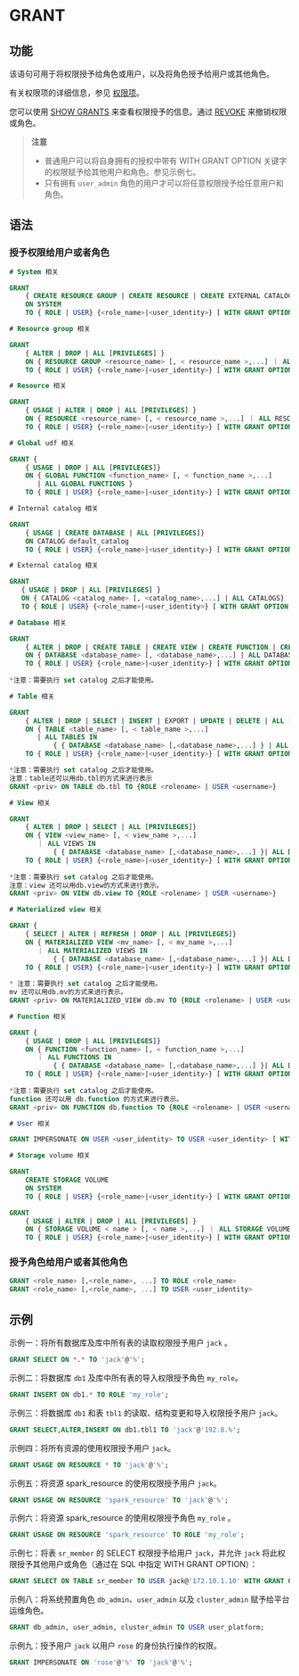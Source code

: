 # GRANT

## 功能

该语句可用于将权限授予给角色或用户，以及将角色授予给用户或其他角色。

有关权限项的详细信息，参见 [权限项](../../../administration/privilege_item.md)。

您可以使用 [SHOW GRANTS](SHOW%20GRANTS.md) 来查看权限授予的信息。通过 [REVOKE](REVOKE.md) 来撤销权限或角色。

> **注意**
>
> - 普通用户可以将自身拥有的授权中带有 WITH GRANT OPTION 关键字的权限赋予给其他用户和角色。参见示例七。
> - 只有拥有 `user_admin` 角色的用户才可以将任意权限授予给任意用户和角色。

## 语法

### 授予权限给用户或者角色

```SQL
# System 相关

GRANT  
    { CREATE RESOURCE GROUP | CREATE RESOURCE | CREATE EXTERNAL CATALOG | REPOSITORY | BLACKLIST | FILE | OPERATE | ALL [PRIVILEGES]} 
    ON SYSTEM
    TO { ROLE | USER} {<role_name>|<user_identity>} [ WITH GRANT OPTION ]

# Resource group 相关

GRANT  
    { ALTER | DROP | ALL [PRIVILEGES] } 
    ON { RESOURCE GROUP <resource_name> [, < resource_name >,...] ｜ ALL RESOURCE GROUPS} 
    TO { ROLE | USER} {<role_name>|<user_identity>} [ WITH GRANT OPTION ]

# Resource 相关

GRANT 
    { USAGE | ALTER | DROP | ALL [PRIVILEGES] } 
    ON { RESOURCE <resource_name> [, < resource_name >,...] ｜ ALL RESOURCES} 
    TO { ROLE | USER} {<role_name>|<user_identity>} [ WITH GRANT OPTION ]

# Global udf 相关

GRANT { 
    { USAGE | DROP | ALL [PRIVILEGES]} 
    ON { GLOBAL FUNCTION <function_name> [, < function_name >,...]    
       | ALL GLOBAL FUNCTIONS }
    TO { ROLE | USER} {<role_name>|<user_identity>} [ WITH GRANT OPTION ]

# Internal catalog 相关

GRANT 
    { USAGE | CREATE DATABASE | ALL [PRIVILEGES]} 
    ON CATALOG default_catalog
    TO { ROLE | USER} {<role_name>|<user_identity>} [ WITH GRANT OPTION ]

# External catalog 相关

GRANT  
   { USAGE | DROP | ALL [PRIVILEGES] } 
   ON { CATALOG <catalog_name> [, <catalog_name>,...] | ALL CATALOGS}
   TO { ROLE | USER} {<role_name>|<user_identity>} [ WITH GRANT OPTION ]

# Database 相关

GRANT 
    { ALTER | DROP | CREATE TABLE | CREATE VIEW | CREATE FUNCTION | CREATE MATERIALIZED VIEW | ALL [PRIVILEGES] } 
    ON { DATABASE <database_name> [, <database_name>,...] | ALL DATABASES }
    TO { ROLE | USER} {<role_name>|<user_identity>} [ WITH GRANT OPTION ]
  
*注意：需要执行 set catalog 之后才能使用。

# Table 相关

GRANT  
    { ALTER | DROP | SELECT | INSERT | EXPORT | UPDATE | DELETE | ALL [PRIVILEGES]} 
    ON { TABLE <table_name> [, < table_name >,...]
       | ALL TABLES IN 
           { { DATABASE <database_name> [,<database_name>,...] } | ALL DATABASES }
    TO { ROLE | USER} {<role_name>|<user_identity>} [ WITH GRANT OPTION ]

*注意：需要执行 set catalog 之后才能使用。
注意：table还可以用db.tbl的方式来进行表示
GRANT <priv> ON TABLE db.tbl TO {ROLE <rolename> | USER <username>}

# View 相关

GRANT  
    { ALTER | DROP | SELECT | ALL [PRIVILEGES]} 
    ON { VIEW <view_name> [, < view_name >,...]
       ｜ ALL VIEWS IN 
           { { DATABASE <database_name> [,<database_name>,...] }| ALL DATABASES }
    TO { ROLE | USER} {<role_name>|<user_identity>} [ WITH GRANT OPTION ]
    
*注意：需要执行 set catalog 之后才能使用。
注意：view 还可以用db.view的方式来进行表示。
GRANT <priv> ON VIEW db.view TO {ROLE <rolename> | USER <username>}

# Materialized view 相关

GRANT { 
    { SELECT | ALTER | REFRESH | DROP | ALL [PRIVILEGES]} 
    ON { MATERIALIZED VIEW <mv_name> [, < mv_name >,...]
       ｜ ALL MATERIALIZED VIEWS IN 
           { { DATABASE <database_name> [,<database_name>,...] }| ALL DATABASES }
    TO { ROLE | USER} {<role_name>|<user_identity>} [ WITH GRANT OPTION ]
    
* 注意：需要执行 set catalog 之后才能使用。 
mv 还可以用db.mv的方式来进行表示。
GRANT <priv> ON MATERIALIZED_VIEW db.mv TO {ROLE <rolename> | USER <username>}

# Function 相关

GRANT { 
    { USAGE | DROP | ALL [PRIVILEGES]} 
    ON { FUNCTION <function_name> [, < function_name >,...]
       ｜ ALL FUNCTIONS IN 
           { { DATABASE <database_name> [,<database_name>,...] }| ALL DATABASES }
    TO { ROLE | USER} {<role_name>|<user_identity>} [ WITH GRANT OPTION ]
    
*注意：需要执行 set catalog 之后才能使用。
function 还可以用 db.function 的方式来进行表示。
GRANT <priv> ON FUNCTION db.function TO {ROLE <rolename> | USER <username>}

# User 相关

GRANT IMPERSONATE ON USER <user_identity> TO USER <user_identity> [ WITH GRANT OPTION ]

# Storage volume 相关

GRANT
    CREATE STORAGE VOLUME 
    ON SYSTEM
    TO { ROLE | USER} {<role_name>|<user_identity>} [ WITH GRANT OPTION ]

GRANT  
    { USAGE | ALTER | DROP | ALL [PRIVILEGES] } 
    ON { STORAGE VOLUME < name > [, < name >,...] ｜ ALL STORAGE VOLUME} 
    TO { ROLE | USER} {<role_name>|<user_identity>} [ WITH GRANT OPTION ]
```

### 授予角色给用户或者其他角色

```SQL
GRANT <role_name> [,<role_name>, ...] TO ROLE <role_name>
GRANT <role_name> [,<role_name>, ...] TO USER <user_identity>
```

## 示例

示例一：将所有数据库及库中所有表的读取权限授予用户 `jack` 。

```SQL
GRANT SELECT ON *.* TO 'jack'@'%';
```

示例二：将数据库 `db1` 及库中所有表的导入权限授予角色 `my_role`。

```SQL
GRANT INSERT ON db1.* TO ROLE 'my_role';
```

示例三：将数据库 `db1` 和表 `tbl1` 的读取、结构变更和导入权限授予用户 `jack`。

```SQL
GRANT SELECT,ALTER,INSERT ON db1.tbl1 TO 'jack'@'192.8.%';
```

示例四：将所有资源的使用权限授予用户 `jack`。

```SQL
GRANT USAGE ON RESOURCE * TO 'jack'@'%';
```

示例五：将资源 spark_resource 的使用权限授予用户 `jack`。

```SQL
GRANT USAGE ON RESOURCE 'spark_resource' TO 'jack'@'%';
```

示例六：将资源 spark_resource 的使用权限授予角色 `my_role` 。

```SQL
GRANT USAGE ON RESOURCE 'spark_resource' TO ROLE 'my_role';
```

示例七：将表 `sr_member` 的 SELECT 权限授予给用户 `jack`，并允许 `jack` 将此权限授予其他用户或角色（通过在 SQL 中指定 WITH GRANT OPTION）：

```SQL
GRANT SELECT ON TABLE sr_member TO USER jack@'172.10.1.10' WITH GRANT OPTION;
```

示例八：将系统预置角色 `db_admin`、`user_admin` 以及 `cluster_admin` 赋予给平台运维角色。

```SQL
GRANT db_admin, user_admin, cluster_admin TO USER user_platform;
```

示例九：授予用户 `jack` 以用户 `rose` 的身份执行操作的权限。

```SQL
GRANT IMPERSONATE ON 'rose'@'%' TO 'jack'@'%';
```
